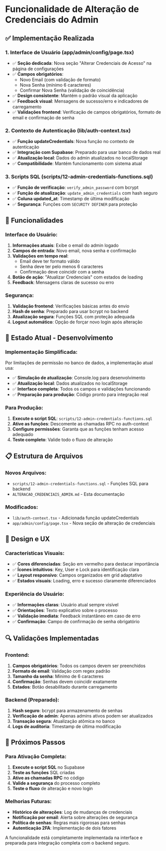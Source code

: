 # Funcionalidade de Alteração de Credenciais do Admin

## ✅ Implementação Realizada

### 1. Interface de Usuário (app/admin/config/page.tsx)
- ✅ **Seção dedicada**: Nova seção "Alterar Credenciais de Acesso" na página de configurações
- ✅ **Campos obrigatórios**: 
  - Novo Email (com validação de formato)
  - Nova Senha (mínimo 6 caracteres)
  - Confirmar Nova Senha (validação de coincidência)
- ✅ **Design consistente**: Mantém o padrão visual da aplicação
- ✅ **Feedback visual**: Mensagens de sucesso/erro e indicadores de carregamento
- ✅ **Validações frontend**: Verificação de campos obrigatórios, formato de email e confirmação de senha

### 2. Contexto de Autenticação (lib/auth-context.tsx)
- ✅ **Função updateCredentials**: Nova função no contexto de autenticação
- ✅ **Integração com Supabase**: Preparado para usar banco de dados real
- ✅ **Atualização local**: Dados do admin atualizados no localStorage
- ✅ **Compatibilidade**: Mantém funcionamento com sistema atual

### 3. Scripts SQL (scripts/12-admin-credentials-functions.sql)
- ✅ **Função de verificação**: `verify_admin_password` com bcrypt
- ✅ **Função de atualização**: `update_admin_credentials` com hash seguro
- ✅ **Coluna updated_at**: Timestamp de última modificação
- ✅ **Segurança**: Funções com `SECURITY DEFINER` para proteção

## 🎯 Funcionalidades

### Interface do Usuário:
1. **Informações atuais**: Exibe o email do admin logado
2. **Campos de entrada**: Novo email, nova senha e confirmação
3. **Validações em tempo real**: 
   - Email deve ter formato válido
   - Senha deve ter pelo menos 6 caracteres
   - Confirmação deve coincidir com a senha
4. **Botão de ação**: "Atualizar Credenciais" com estados de loading
5. **Feedback**: Mensagens claras de sucesso ou erro

### Segurança:
1. **Validação frontend**: Verificações básicas antes do envio
2. **Hash de senha**: Preparado para usar bcrypt no backend
3. **Atualização segura**: Funções SQL com proteção adequada
4. **Logout automático**: Opção de forçar novo login após alteração

## 🔧 Estado Atual - Desenvolvimento

### Implementação Simplificada:
Por limitações de permissão no banco de dados, a implementação atual usa:
- ✅ **Simulação de atualização**: Console.log para desenvolvimento
- ✅ **Atualização local**: Dados atualizados no localStorage
- ✅ **Interface completa**: Todos os campos e validações funcionando
- ✅ **Preparação para produção**: Código pronto para integração real

### Para Produção:
1. **Execute o script SQL**: `scripts/12-admin-credentials-functions.sql`
2. **Ative as funções**: Descomente as chamadas RPC no auth-context
3. **Configure permissões**: Garanta que as funções tenham acesso adequado
4. **Teste completo**: Valide todo o fluxo de alteração

## 📋 Estrutura de Arquivos

### Novos Arquivos:
- `scripts/12-admin-credentials-functions.sql` - Funções SQL para backend
- `ALTERACAO_CREDENCIAIS_ADMIN.md` - Esta documentação

### Modificados:
- `lib/auth-context.tsx` - Adicionada função updateCredentials
- `app/admin/config/page.tsx` - Nova seção de alteração de credenciais

## 🎨 Design e UX

### Características Visuais:
- ✅ **Cores diferenciadas**: Seção em vermelho para destacar importância
- ✅ **Ícones intuitivos**: Key, User e Lock para identificação clara
- ✅ **Layout responsivo**: Campos organizados em grid adaptativo
- ✅ **Estados visuais**: Loading, erro e sucesso claramente diferenciados

### Experiência do Usuário:
- ✅ **Informações claras**: Usuário atual sempre visível
- ✅ **Orientações**: Texto explicativo sobre o processo
- ✅ **Validação imediata**: Feedback instantâneo em caso de erro
- ✅ **Confirmação**: Campo de confirmação de senha obrigatório

## 🔍 Validações Implementadas

### Frontend:
1. **Campos obrigatórios**: Todos os campos devem ser preenchidos
2. **Formato de email**: Validação com regex padrão
3. **Tamanho da senha**: Mínimo de 6 caracteres
4. **Confirmação**: Senhas devem coincidir exatamente
5. **Estados**: Botão desabilitado durante carregamento

### Backend (Preparado):
1. **Hash seguro**: bcrypt para armazenamento de senhas
2. **Verificação de admin**: Apenas admins ativos podem ser atualizados
3. **Transação segura**: Atualização atômica no banco
4. **Logs de auditoria**: Timestamp de última modificação

## 🚀 Próximos Passos

### Para Ativação Completa:
1. **Execute o script SQL** no Supabase
2. **Teste as funções** SQL criadas
3. **Ative as chamadas RPC** no código
4. **Valide a segurança** do processo completo
5. **Teste o fluxo** de alteração e novo login

### Melhorias Futuras:
- **Histórico de alterações**: Log de mudanças de credenciais
- **Notificação por email**: Alerta sobre alterações de segurança
- **Política de senhas**: Regras mais rigorosas para senhas
- **Autenticação 2FA**: Implementação de dois fatores

A funcionalidade está completamente implementada na interface e preparada para integração completa com o backend seguro. 